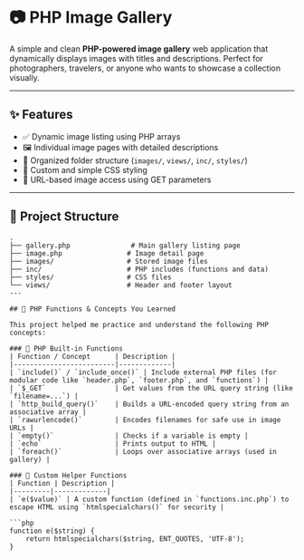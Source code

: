 # 📷 PHP Image Gallery

A simple and clean **PHP-powered image gallery** web application that dynamically displays images with titles and descriptions. Perfect for photographers, travelers, or anyone who wants to showcase a collection visually.

---

## ✨ Features

- ✅ Dynamic image listing using PHP arrays
- 🖼️ Individual image pages with detailed descriptions
- 📂 Organized folder structure (`images/`, `views/`, `inc/`, `styles/`)
- 💅 Custom and simple CSS styling
- 🔗 URL-based image access using GET parameters

---

## 📁 Project Structure

```text
.
├── gallery.php               # Main gallery listing page
├── image.php                # Image detail page
├── images/                  # Stored image files
├── inc/                     # PHP includes (functions and data)
├── styles/                  # CSS files
└── views/                   # Header and footer layout
---

## 🧠 PHP Functions & Concepts You Learned

This project helped me practice and understand the following PHP concepts:

### 📌 PHP Built-in Functions
| Function / Concept      | Description |
|-------------------------|-------------|
| `include()` / `include_once()` | Include external PHP files (for modular code like `header.php`, `footer.php`, and `functions`) |
| `$_GET`                 | Get values from the URL query string (like `filename=...`) |
| `http_build_query()`    | Builds a URL-encoded query string from an associative array |
| `rawurlencode()`        | Encodes filenames for safe use in image URLs |
| `empty()`               | Checks if a variable is empty |
| `echo`                  | Prints output to HTML |
| `foreach()`             | Loops over associative arrays (used in gallery) |

### 🔐 Custom Helper Functions
| Function | Description |
|---------|-------------|
| `e($value)` | A custom function (defined in `functions.inc.php`) to escape HTML using `htmlspecialchars()` for security |

```php
function e($string) {
    return htmlspecialchars($string, ENT_QUOTES, 'UTF-8');
}
